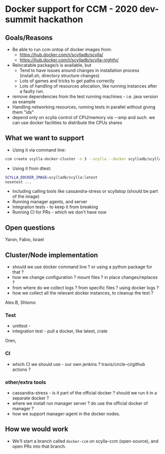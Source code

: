 # Docker support for CCM - 2020 dev-summit hackathon

## Goals/Reasons
* Be able to run ccm ontop of docker images from:
  * https://hub.docker.com/r/scylladb/scylla/
  * https://hub.docker.com/r/scylladb/scylla-nightly/
* Relocatable package/s is available, but 
  * Tend to have issues around changes in installation process (install.sh, directory structure changes) 
  * Lots of games and tricks to get paths correctly
  * Lots of handling of resources allocation, like running instances after a faulty run.
* remove dependencies from the test running machines - i.e. java version as example
* Handling networking resources, running tests in parallel without giving them "ids"
* depend only on scylla control of CPU/memory via --smp and such. 
  we can use docker facilities to distribute the CPUs shares

## What we want to support
* Using it via command line:
```bash
ccm create scylla-docker-cluster -n 3 --scylla --docker scylladb/scylla:4.1.8
```

* Using it from dtest:
```bash
SCYLLA_DOCKER_IMAGE=scylladb/scylla:latest
nosetest ...
```
* Including calling tools like cassandra-stress or scyllatop (should be part of the image)
* Running manager agents, and server
* Integration tests - to keep it from breaking
* Running CI for PRs - which we don't have now

## Open questions

Yaron, Fabio, Israel 
## Cluster/Node implementation 
* should we use docker command line ? or using a python package for that ?
* how we change configuration ? mount files ? in place changes/replaces ?
* from where do we collect logs ? from specific files ? using docker logs ?
* how we collect all the relevant docker instances, to cleanup the test ?

Alex.B, Shlomo
### Test
* unittest - 
* integration test - pull a docker, like latest, crate

Oren,
### CI 
* which CI we should use - our own jenkins ? travis/circle-ci/github actions ?

### other/extra tools
* cassandra-stress - is it part of the official docker ? should we run it in a separate docker ? 
* where we install run manager server ? do use the official docker of manager ?
* how we support manager-agent in the docker nodes.

## How we would work

* We'll start a branch called `docker-ccm` on scylla-ccm (open-source), 
  and open PRs into that branch.
